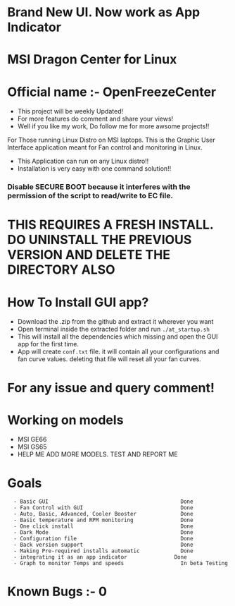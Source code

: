 # Brand New UI. Now work as App Indicator

# MSI Dragon Center for Linux
# Official name :- OpenFreezeCenter

- This project will be weekly Updated!
- For more features do comment and share your views!
- Well if you like my work, Do follow me for more awsome projects!!

For Those running Linux Distro on MSI laptops. This is the Graphic User Interface application meant for Fan control and monitoring in Linux.
- This Application can run on any Linux distro!!
- Installation is very easy with one command solution!!

### Disable SECURE BOOT because it interferes with the permission of the script to read/write to EC file.

# THIS REQUIRES A FRESH INSTALL.   DO UNINSTALL THE PREVIOUS VERSION AND DELETE THE DIRECTORY ALSO

# How To Install GUI app?
- Download the .zip from the github and extract it wherever you want
- Open terminal inside the extracted folder and run ```./at_startup.sh```
- This will install all the dependencies which missing and open the GUI app for the first time.
- App will create ```conf.txt``` file. it will contain all your configurations and fan curve values. deleting that file will reset all your fan curves.

# For any issue and query comment!

# Working on models
- MSI GE66
- MSI GS65
- HELP ME ADD MORE MODELS. TEST AND REPORT ME

# Goals
```
  - Basic GUI                                          Done
  - Fan Control with GUI                               Done
  - Auto, Basic, Advanced, Cooler Booster              Done
  - Basic temperature and RPM monitoring               Done
  - One click install                                  Done
  - Dark Mode                                          Done
  - Configuration file                                 Done
  - Back version support                               Done
  - Making Pre-required installs automatic             Done
  - integrating it as an app indicator           	 Done
  - Graph to monitor Temps and speeds                  In beta Testing
```
# Known Bugs :- 0
